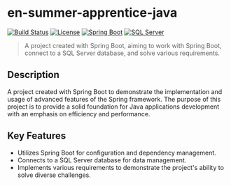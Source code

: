 # en-summer-apprentice-java

[![Build Status](https://img.shields.io/travis/<username>/<project_name>.svg)](https://travis-ci.org/<username>/<project_name>)
[![License](https://img.shields.io/badge/license-MIT-blue.svg)](LICENSE.md)
[![Spring Boot](https://img.shields.io/badge/spring%20boot-2.5.2-green.svg)](https://spring.io/projects/spring-boot)
[![SQL Server](https://img.shields.io/badge/sql%20server-2019-blue.svg)](https://www.microsoft.com/en-us/sql-server/sql-server-downloads)

> A project created with Spring Boot, aiming to work with Spring Boot, connect to a SQL Server database, and solve various requirements.

## Description
A project created with Spring Boot to demonstrate the implementation and usage of advanced features of the Spring framework. The purpose of this project is to provide a solid foundation for Java applications development with an emphasis on efficiency and performance.

## Key Features
- Utilizes Spring Boot for configuration and dependency management.
- Connects to a SQL Server database for data management.
- Implements various requirements to demonstrate the project's ability to solve diverse challenges.
